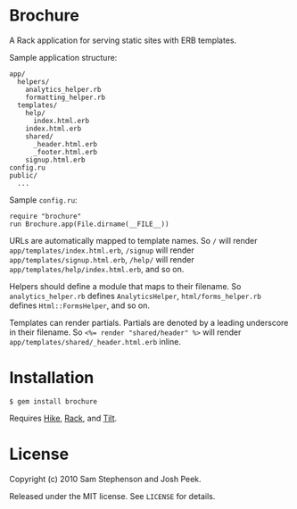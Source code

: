 Brochure
========

A Rack application for serving static sites with ERB templates.

Sample application structure:

    app/
      helpers/
        analytics_helper.rb
        formatting_helper.rb
      templates/
        help/
          index.html.erb
        index.html.erb
        shared/
          _header.html.erb
          _footer.html.erb
        signup.html.erb
    config.ru
    public/
      ...

Sample `config.ru`:

    require "brochure"
    run Brochure.app(File.dirname(__FILE__))

URLs are automatically mapped to template names. So `/` will render
`app/templates/index.html.erb`, `/signup` will render
`app/templates/signup.html.erb`, `/help/` will render
`app/templates/help/index.html.erb`, and so on.

Helpers should define a module that maps to their filename. So
`analytics_helper.rb` defines `AnalyticsHelper`,
`html/forms_helper.rb` defines `Html::FormsHelper`, and so on.

Templates can render partials. Partials are denoted by a leading
underscore in their filename. So `<%= render "shared/header" %>` will
render `app/templates/shared/_header.html.erb` inline.

# Installation

    $ gem install brochure

Requires [Hike](http://github.com/sstephenson/hike),
[Rack](http://rack.rubyforge.org/), and
[Tilt](http://github.com/rtomayko/tilt).

# License

Copyright (c) 2010 Sam Stephenson and Josh Peek.

Released under the MIT license. See `LICENSE` for details.
